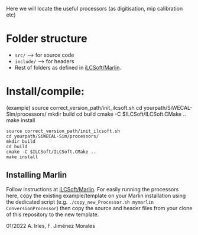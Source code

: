Here we will locate the useful processors (as digitisation, mip calibration etc)

# Folder structure
- `src/` --> for source code
- `include/` --> for headers
- Rest of folders as defined in [iLCSoft/Marlin](https://github.com/iLCSoft/Marlin).
    
# Install/compile:

(example)
source correct_version_path/init_ilcsoft.sh
cd yourpath/SiWECAL-Sim/processors/
mkdir build
cd build
cmake -C $ILCSoft/ILCSoft.CMake ..
make install

```
source correct_version_path/init_ilcsoft.sh
cd yourpath/SiWECAL-Sim/processors/
mkdir build
cd build
cmake -C $ILCSoft/ILCSoft.CMake ..
make install
```

## Installing Marlin

Follow instructions at  [iLCSoft/Marlin](https://github.com/iLCSoft/Marlin). For easily running the processors here, copy the existing example/template on your Marlin installation using the dedicated script (e.g. `./copy_new_Processor.sh mymarlin ConversionProcessor`) then copy the source and header files from your clone of this repository to the new template.


01/2022 A. Irles, F. Jiménez Morales

